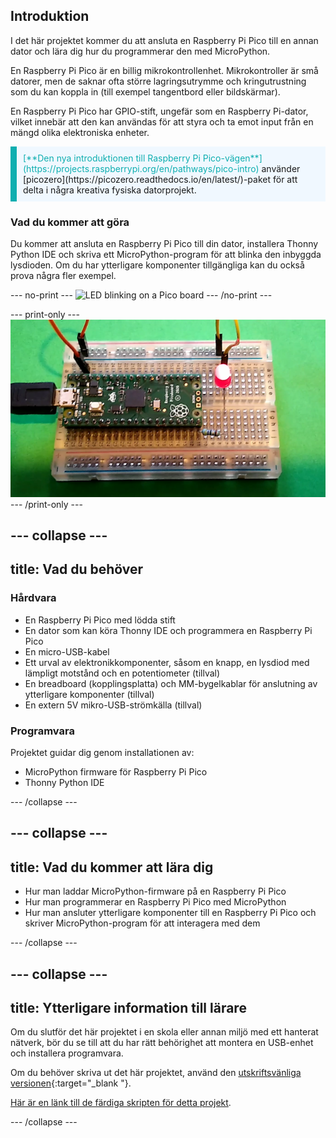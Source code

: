 ## Introduktion

I det här projektet kommer du att ansluta en Raspberry Pi Pico till en annan dator och lära dig hur du programmerar den med MicroPython.

En Raspberry Pi Pico är en billig mikrokontrollenhet. Mikrokontroller är små datorer, men de saknar ofta större lagringsutrymme och kringutrustning som du kan koppla in (till exempel tangentbord eller bildskärmar).

En Raspberry Pi Pico har GPIO-stift, ungefär som en Raspberry Pi-dator, vilket innebär att den kan användas för att styra och ta emot input från en mängd olika elektroniska enheter.

<p style="border-left: solid; border-width:10px; border-color: #0faeb0; background-color: aliceblue; padding: 10px;">
<span style="color: #0faeb0">[**Den nya introduktionen till Raspberry Pi Pico-vägen**](https://projects.raspberrypi.org/en/pathways/pico-intro)</span> använder [picozero](https://picozero.readthedocs.io/en/latest/)-paket för att delta i några kreativa fysiska datorprojekt.
</p>

### Vad du kommer att göra

Du kommer att ansluta en Raspberry Pi Pico till din dator, installera Thonny Python IDE och skriva ett MicroPython-program för att blinka den inbyggda lysdioden. Om du har ytterligare komponenter tillgängliga kan du också prova några fler exempel.

\--- no-print ---
![LED blinking on a Pico board](images/showcase.gif)
\--- /no-print ---

\--- print-only ---
![LED in the on position on a Pico board](images/showcase.png)
\--- /print-only ---

## --- collapse ---

## title: Vad du behöver

### Hårdvara

- En Raspberry Pi Pico med lödda stift
- En dator som kan köra Thonny IDE och programmera en Raspberry Pi Pico
- En micro-USB-kabel
- Ett urval av elektronikkomponenter, såsom en knapp, en lysdiod med lämpligt motstånd och en potentiometer (tillval)
- En breadboard (kopplingsplatta) och MM-bygelkablar för anslutning av ytterligare komponenter (tillval)
- En extern 5V mikro-USB-strömkälla (tillval)

### Programvara

Projektet guidar dig genom installationen av:

- MicroPython firmware för Raspberry Pi Pico
- Thonny Python IDE

\--- /collapse ---

## --- collapse ---

## title: Vad du kommer att lära dig

- Hur man laddar MicroPython-firmware på en Raspberry Pi Pico
- Hur man programmerar en Raspberry Pi Pico med MicroPython
- Hur man ansluter ytterligare komponenter till en Raspberry Pi Pico och skriver MicroPython-program för att interagera med dem

\--- /collapse ---

## --- collapse ---

## title: Ytterligare information till lärare

Om du slutför det här projektet i en skola eller annan miljö med ett hanterat nätverk, bör du se till att du har rätt behörighet att montera en USB-enhet och installera programvara.

Om du behöver skriva ut det här projektet, använd den [utskriftsvänliga versionen](https://projects.raspberrypi.org/en/projects/getting-started-with-the-pico/print){:target="_blank "}.

[Här är en länk till de färdiga skripten för detta projekt](https://rpf.io/p/en/getting-started-with-the-pico-get).

\--- /collapse ---
